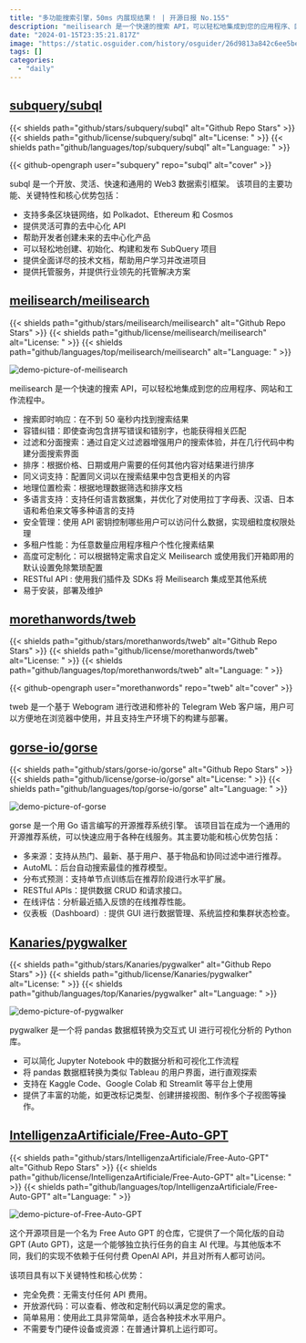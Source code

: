 ```yaml
---
title: "多功能搜索引擎，50ms 内展现结果！ | 开源日报 No.155"
description: "meilisearch 是一个快速的搜索 API，可以轻松地集成到您的应用程序、网站和工作流程中。它具有搜索即时响应、容错纠错、过滤和分面搜索、排序、同义词支持、地理位置检索、多语言支持、安全管理、多租户性能、高度可定制化等特点。它还提供 RESTful API，可以轻松地集成到其他系统中。安装、部署和维护都非常简单。"
date: "2024-01-15T23:35:21.817Z"
image: "https://static.osguider.com/history/osguider/26d9813a842c6ee5beee030716730c28.png"
tags: []
categories:
  - "daily"
---
```


## [subquery/subql](https://github.com/subquery/subql)

{{< shields path="github/stars/subquery/subql" alt="Github Repo Stars" >}} {{< shields path="github/license/subquery/subql" alt="License: " >}} {{< shields path="github/languages/top/subquery/subql" alt="Language: " >}}

{{< github-opengraph user="subquery" repo="subql" alt="cover" >}}

subql 是一个开放、灵活、快速和通用的 Web3 数据索引框架。
该项目的主要功能、关键特性和核心优势包括：

- 支持多条区块链网络，如 Polkadot、Ethereum 和 Cosmos
- 提供灵活可靠的去中心化 API
- 帮助开发者创建未来的去中心化产品
- 可以轻松地创建、初始化、构建和发布 SubQuery 项目
- 提供全面详尽的技术文档，帮助用户学习并改进项目
- 提供托管服务，并提供行业领先的托管解决方案
  
## [meilisearch/meilisearch](https://github.com/meilisearch/meilisearch)

{{< shields path="github/stars/meilisearch/meilisearch" alt="Github Repo Stars" >}} {{< shields path="github/license/meilisearch/meilisearch" alt="License: " >}} {{< shields path="github/languages/top/meilisearch/meilisearch" alt="Language: " >}}

![demo-picture-of-meilisearch](https://static.osguider.com/subject/github/meilisearch/meilisearch/ff6f0e75bdce31c81c72219dc4aae7d4.gif)

meilisearch 是一个快速的搜索 API，可以轻松地集成到您的应用程序、网站和工作流程中。

- 搜索即时响应：在不到 50 毫秒内找到搜索结果
- 容错纠错：即使查询包含拼写错误和错别字，也能获得相关匹配
- 过滤和分面搜索：通过自定义过滤器增强用户的搜索体验，并在几行代码中构建分面搜索界面
- 排序：根据价格、日期或用户需要的任何其他内容对结果进行排序
- 同义词支持：配置同义词以在搜索结果中包含更相关的内容
- 地理位置检索：根据地理数据筛选和排序文档
- 多语言支持：支持任何语言数据集，并优化了对使用拉丁字母表、汉语、日本语和希伯来文等多种语言的支持
- 安全管理：使用 API 密钥控制哪些用户可以访问什么数据，实现细粒度权限处理
- 多租户性能：为任意数量应用程序租户个性化搜素结果
- 高度可定制化：可以根据特定需求自定义 Meilisearch 或使用我们开箱即用的默认设置免除繁琐配置
- RESTful API : 使用我们插件及 SDKs 将 Meilisearch 集成至其他系统
- 易于安装，部署及维护
  
## [morethanwords/tweb](https://github.com/morethanwords/tweb)

{{< shields path="github/stars/morethanwords/tweb" alt="Github Repo Stars" >}} {{< shields path="github/license/morethanwords/tweb" alt="License: " >}} {{< shields path="github/languages/top/morethanwords/tweb" alt="Language: " >}}

{{< github-opengraph user="morethanwords" repo="tweb" alt="cover" >}}

tweb 是一个基于 Webogram 进行改进和修补的 Telegram Web 客户端，用户可以方便地在浏览器中使用，并且支持生产环境下的构建与部署。
  
## [gorse-io/gorse](https://github.com/gorse-io/gorse)

{{< shields path="github/stars/gorse-io/gorse" alt="Github Repo Stars" >}} {{< shields path="github/license/gorse-io/gorse" alt="License: " >}} {{< shields path="github/languages/top/gorse-io/gorse" alt="Language: " >}}

![demo-picture-of-gorse](https://static.osguider.com/subject/github/gorse-io/gorse/597297de60f4a85371e498e31cd255ed.png)

gorse 是一个用 Go 语言编写的开源推荐系统引擎。
该项目旨在成为一个通用的开源推荐系统，可以快速应用于各种在线服务。其主要功能和核心优势包括：

- 多来源：支持从热门、最新、基于用户、基于物品和协同过滤中进行推荐。
- AutoML：后台自动搜索最佳的推荐模型。
- 分布式预测：支持单节点训练后在推荐阶段进行水平扩展。
- RESTful APIs：提供数据 CRUD 和请求接口。
- 在线评估：分析最近插入反馈的在线推荐性能。
- 仪表板（Dashboard）: 提供 GUI 进行数据管理、系统监控和集群状态检查。
  
## [Kanaries/pygwalker](https://github.com/Kanaries/pygwalker)

{{< shields path="github/stars/Kanaries/pygwalker" alt="Github Repo Stars" >}} {{< shields path="github/license/Kanaries/pygwalker" alt="License: " >}} {{< shields path="github/languages/top/Kanaries/pygwalker" alt="Language: " >}}

![demo-picture-of-pygwalker](https://static.osguider.com/history/osguider/fc84cd18c4552f0083b524e2af807430.png)

pygwalker 是一个将 pandas 数据框转换为交互式 UI 进行可视化分析的 Python 库。

- 可以简化 Jupyter Notebook 中的数据分析和可视化工作流程
- 将 pandas 数据框转换为类似 Tableau 的用户界面，进行直观探索
- 支持在 Kaggle Code、Google Colab 和 Streamlit 等平台上使用
- 提供了丰富的功能，如更改标记类型、创建拼接视图、制作多个子视图等操作。
  
## [IntelligenzaArtificiale/Free-Auto-GPT](https://github.com/IntelligenzaArtificiale/Free-Auto-GPT)

{{< shields path="github/stars/IntelligenzaArtificiale/Free-Auto-GPT" alt="Github Repo Stars" >}} {{< shields path="github/license/IntelligenzaArtificiale/Free-Auto-GPT" alt="License: " >}} {{< shields path="github/languages/top/IntelligenzaArtificiale/Free-Auto-GPT" alt="Language: " >}}

![demo-picture-of-Free-Auto-GPT](https://static.osguider.com/subject/github/IntelligenzaArtificiale/Free-Auto-GPT/1451908d0d775c259dca8d1a8b97f4e8.png)

这个开源项目是一个名为 Free Auto GPT 的仓库，它提供了一个简化版的自动 GPT (Auto GPT)，这是一个能够独立执行任务的自主 AI 代理。与其他版本不同，我们的实现不依赖于任何付费 OpenAI API，并且对所有人都可访问。

该项目具有以下关键特性和核心优势：

- 完全免费：无需支付任何 API 费用。
- 开放源代码：可以查看、修改和定制代码以满足您的需求。
- 简单易用：使用此工具非常简单，适合各种技术水平用户。
- 不需要专门硬件设备或资源：在普通计算机上运行即可。
  
